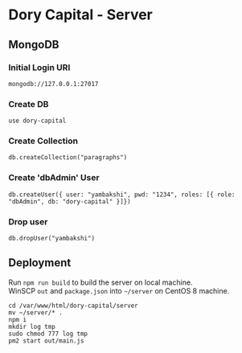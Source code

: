 # Dory Capital - Server
## MongoDB
### Initial Login URI
`mongodb://127.0.0.1:27017`

### Create DB
`use dory-capital`

### Create Collection
`db.createCollection("paragraphs")`

### Create 'dbAdmin' User
`db.createUser({ user: "yambakshi", pwd: "1234", roles: [{ role: "dbAdmin", db: "dory-capital" }]})`

### Drop user
`db.dropUser("yambakshi")`

## Deployment

Run `npm run build` to build the server on local machine.  
WinSCP `out` and `package.json` into `~/server` on CentOS 8 machine.
```
cd /var/www/html/dory-capital/server
mv ~/server/* .
npm i
mkdir log tmp
sudo chmod 777 log tmp
pm2 start out/main.js
```